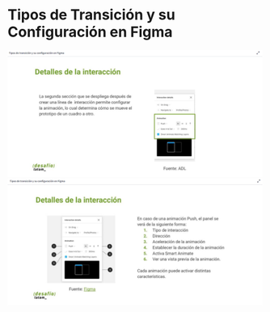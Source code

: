 # Tipos de Transición y su Configuración en Figma

  ![Transición y Configuración](./images/Transicion-Configuracion/transicionConfiguracion01.png)
  ![Transición y Configuración](./images/Transicion-Configuracion/transicionConfiguracion02.png)
